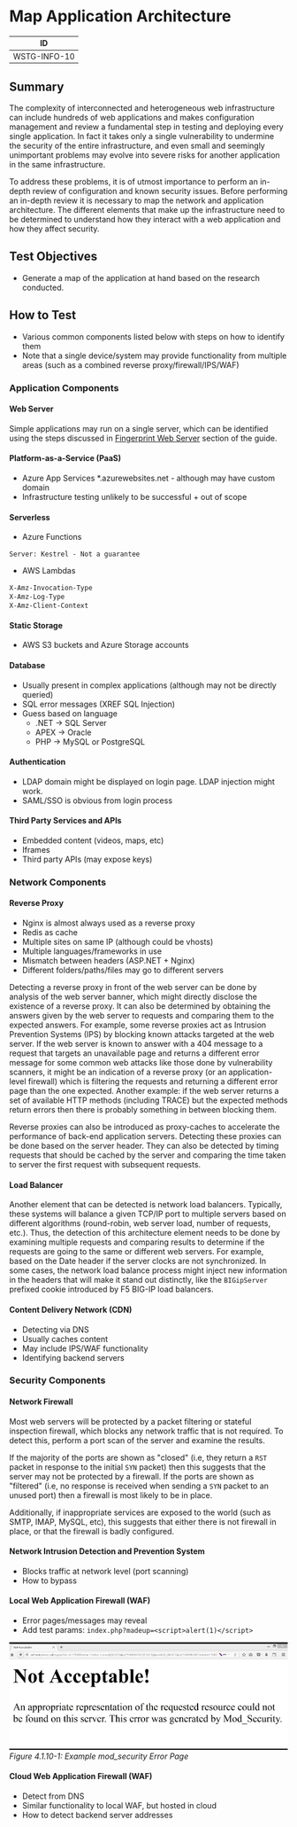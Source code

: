 # Map Application Architecture

|ID          |
|------------|
|WSTG-INFO-10|

## Summary

The complexity of interconnected and heterogeneous web infrastructure can include hundreds of web applications and makes configuration management and review a fundamental step in testing and deploying every single application. In fact it takes only a single vulnerability to undermine the security of the entire infrastructure, and even small and seemingly unimportant problems may evolve into severe risks for another application in the same infrastructure.

To address these problems, it is of utmost importance to perform an in-depth review of configuration and known security issues. Before performing an in-depth review it is necessary to map the network and application architecture. The different elements that make up the infrastructure need to be determined to understand how they interact with a web application and how they affect security.

## Test Objectives

- Generate a map of the application at hand based on the research conducted.

## How to Test

- Various common components listed below with steps on how to identify them
- Note that a single device/system may provide functionality from multiple areas (such as a combined reverse proxy/firewall/IPS/WAF)

### Application Components

#### Web Server

Simple applications may run on a single server, which can be identified using the steps discussed in [Fingerprint Web Server](02-Fingerprint_Web_Server.md) section of the guide.

#### Platform-as-a-Service (PaaS)

- Azure App Services
*.azurewebsites.net - although may have custom domain
- Infrastructure testing unlikely to be successful + out of scope

#### Serverless

- Azure Functions

```
Server: Kestrel - Not a guarantee
```

- AWS Lambdas

```
X-Amz-Invocation-Type
X-Amz-Log-Type
X-Amz-Client-Context
```

#### Static Storage

- AWS S3 buckets and Azure Storage accounts

#### Database

- Usually present in complex applications (although may not be directly queried)
- SQL error messages (XREF SQL Injection)
- Guess based on language
  - .NET -> SQL Server
  - APEX -> Oracle
  - PHP -> MySQL or PostgreSQL

#### Authentication

- LDAP domain might be displayed on login page. LDAP injection might work.
- SAML/SSO is obvious from login process

#### Third Party Services and APIs

- Embedded content (videos, maps, etc)
- Iframes
- Third party APIs (may expose keys)

### Network Components

#### Reverse Proxy

- Nginx is almost always used as a reverse proxy
- Redis as cache
- Multiple sites on same IP (although could be vhosts)
- Multiple languages/frameworks in use
- Mismatch between headers (ASP.NET + Nginx)
- Different folders/paths/files may go to different servers

Detecting a reverse proxy in front of the web server can be done by analysis of the web server banner, which might directly disclose the existence of a reverse proxy. It can also be determined by obtaining the answers given by the web server to requests and comparing them to the expected answers. For example, some reverse proxies act as Intrusion Prevention Systems (IPS) by blocking known attacks targeted at the web server. If the web server is known to answer with a 404 message to a request that targets an unavailable page and returns a different error message for some common web attacks like those done by vulnerability scanners, it might be an indication of a reverse proxy (or an application-level firewall) which is filtering the requests and returning a different error page than the one expected. Another example: if the web server returns a set of available HTTP methods (including TRACE) but the expected methods return errors then there is probably something in between blocking them.

Reverse proxies can also be introduced as proxy-caches to accelerate the performance of back-end application servers. Detecting these proxies can be done based on the server header. They can also be detected by timing requests that should be cached by the server and comparing the time taken to server the first request with subsequent requests.

#### Load Balancer

Another element that can be detected is network load balancers. Typically, these systems will balance a given TCP/IP port to multiple servers based on different algorithms (round-robin, web server load, number of requests, etc.). Thus, the detection of this architecture element needs to be done by examining multiple requests and comparing results to determine if the requests are going to the same or different web servers. For example, based on the Date header if the server clocks are not synchronized. In some cases, the network load balance process might inject new information in the headers that will make it stand out distinctly, like the `BIGipServer` prefixed cookie introduced by F5 BIG-IP load balancers.

#### Content Delivery Network (CDN)

- Detecting via DNS
- Usually caches content
- May include IPS/WAF functionality
- Identifying backend servers

### Security Components

#### Network Firewall

Most web servers will be protected by a packet filtering or stateful inspection firewall, which blocks any network traffic that is not required. To detect this, perform a port scan of the server and examine the results.

If the majority of the ports are shown as "closed" (i.e, they return a `RST` packet in response to the initial `SYN` packet) then this suggests that the server may not be protected by a firewall. If the ports are shown as "filtered" (i.e, no response is received when sending a `SYN` packet to an unused port) then a firewall is most likely to be in place.

Additionally, if inappropriate services are exposed to the world (such as SMTP, IMAP, MySQL, etc), this suggests that either there is not firewall in place, or that the firewall is badly configured.


#### Network Intrusion Detection and Prevention System

- Blocks traffic at network level (port scanning)
- How to bypass

#### Local Web Application Firewall (WAF)

- Error pages/messages may reveal
- Add test params: `index.php?madeup=<script>alert(1)</script>`

![Example mod_security Error Page](images/10_mod_security.jpg)\
*Figure 4.1.10-1: Example mod_security Error Page*

#### Cloud Web Application Firewall (WAF)

- Detect from DNS
- Similar functionality to local WAF, but hosted in cloud
- How to detect backend server addresses
